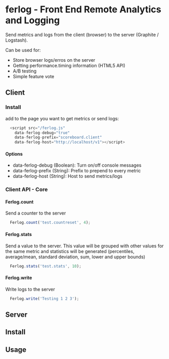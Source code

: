 # ferlog - Front End Remote Analytics and Logging

Send metrics and logs from the client (browser)
to the server (Graphite / Logstash).

Can be used for:
* Store browser logs/erros on the server
* Getting performance.timing information (HTML5 API)
* A/B testing
* Simple feature vote

## Client

### Install
  add to the page you want to get metrics or send logs:

```js
  <script src="/ferlog.js"
    data-ferlog-debug="true"
    data-ferlog-prefix="scoreboard.client"
    data-ferlog-host="http://localhost/v1"></script>
```

#### Options
* data-ferlog-debug (Boolean): Turn on/off console messages
* data-ferlog-prefix (String): Prefix to prepend to every metric
* data-ferlog-host (String): Host to send metrics/logs

### Client API - Core

#### Ferlog.count
Send a counter to the server
```js
  Ferlog.count('test.countreset', 4);
```

#### Ferlog.stats
Send a value to the server. This value will be grouped with other values for the
same metric and statistics will be generated (percentiles, average/mean,
standard deviation, sum, lower and upper bounds)
```js
  Ferlog.stats('test.stats', 10);
```

#### Ferlog.write
Write logs to the server
```js
  Ferlog.write('Testing 1 2 3');
```


## Server

## Install

## Usage

